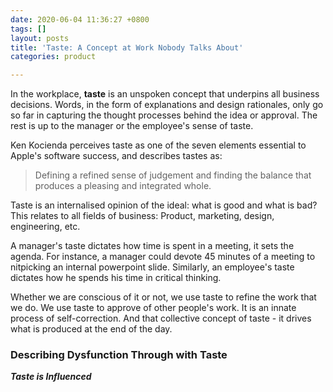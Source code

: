 ```yaml
---
date: 2020-06-04 11:36:27 +0800
tags: []
layout: posts
title: 'Taste: A Concept at Work Nobody Talks About'
categories: product

---
```

In the workplace, **taste** is an unspoken concept that underpins all business decisions. Words, in the form of explanations and design rationales, only go so far in capturing the thought processes behind the idea or approval. The rest is up to the manager or the employee's sense of taste. 

Ken Kocienda perceives taste as one of the seven elements essential to Apple's software success, and describes tastes as:

> Defining a refined sense of judgement and finding the balance that produces a pleasing and integrated whole.

Taste is an internalised opinion of the ideal: what is good and what is bad? This relates to all fields of business: Product, marketing, design, engineering, etc. 

A manager's taste dictates how time is spent in a meeting, it sets the agenda. For instance, a manager could devote 45 minutes of a meeting to nitpicking an internal powerpoint slide. Similarly, an employee's taste dictates how he spends his time in critical thinking.

Whether we are conscious of it or not, we use taste to refine the work that we do. We use taste to approve of other people's work. It is an innate process of self-correction. And that collective concept of taste -  it drives what is produced at the end of the day.

### Describing Dysfunction Through with Taste

**_Taste is Influenced_** 